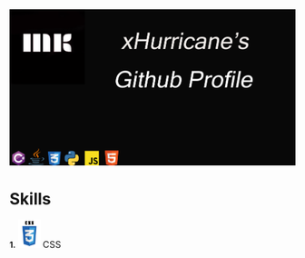 <img src="Header.png" alt="Header Image"/>

# Skills

**1.** <img src="css3.png" alt="CSS" width="40" height="50"/> <font size="3">CSS</font>
